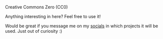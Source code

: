 Creative Commons Zero (CC0) 

Anything interesting in here? Feel free to use it!

Would be great if you message me on my [socials](https://electronicping.net/socials) in which projects it will be used. Just out of curiosity :)